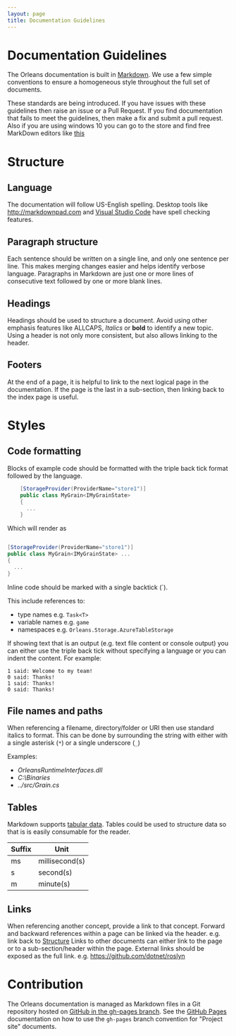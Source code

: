 ```yaml
---
layout: page
title: Documentation Guidelines
---
```


# Documentation Guidelines

The Orleans documentation is built in [Markdown](https://help.github.com/articles/markdown-basics/). We use a few simple conventions to ensure a homogeneous style throughout the full set of documents.

These standards are being introduced. If you have issues with these guidelines then raise an issue or a Pull Request. If you find documentation that fails to meet the guidelines, then make a fix and submit a pull request. Also if you are using windows 10 you can go to the store and find free MarkDown editors like [this](https://www.microsoft.com/store/apps/9wzdncrdd2p3)

# Structure

## Language

The documentation will follow US-English spelling. Desktop tools like http://markdownpad.com and [Visual Studio Code](https://code.visualstudio.com/) have spell checking features.

## Paragraph structure

Each sentence should be written on a single line, and only one sentence per line. This makes merging changes easier and helps identify verbose language. Paragraphs in Markdown are just one or more lines of consecutive text followed by one or more blank lines.

## Headings

Headings should be used to structure a document. Avoid using other emphasis features like ALLCAPS, *Italics* or **bold** to identify a new topic. Using a header is not only more consistent, but also allows linking to the header.

## Footers

At the end of a page, it is helpful to link to the next logical page in the documentation. If the page is the last in a sub-section, then linking back to the index page is useful.

# Styles

## Code formatting

Blocks of example code should be formatted with the triple back tick format followed by the language.

``` csharp
    [StorageProvider(ProviderName="store1")]
    public class MyGrain<IMyGrainState>
    {
      ...
    }
```

Which will render as

``` csharp

[StorageProvider(ProviderName="store1")]
public class MyGrain<IMyGrainState> ...
{
  ...
}
```

Inline code should be marked with a single backtick (\`).

This include references to:

 * type names e.g. `Task<T>`
 * variable names e.g. `game`
 * namespaces e.g. `Orleans.Storage.AzureTableStorage`

If showing text that is an output (e.g. text file content or console output) you can either use the triple back tick without specifying a language or you can indent the content. For example:

    1 said: Welcome to my team!
    0 said: Thanks!
    1 said: Thanks!
    0 said: Thanks!

## File names and paths

When referencing a filename, directory/folder or URI then use standard italics to format. This can be done by surrounding the string with either with a single asterisk (`*`) or a single underscore (`_`)

Examples:

* *OrleansRuntimeInterfaces.dll*
* *C:\Binaries*
* *../src/Grain.cs*

## Tables

Markdown supports [tabular data](https://help.github.com/articles/github-flavored-markdown/#tables). Tables could be used to structure data so that is is easily consumable for the reader.

| Suffix | Unit           |
| ------ | -------------- |
| ms     | millisecond(s) |
| s      | second(s)      |
| m      | minute(s)      |

## Links

When referencing another concept, provide a link to that concept. Forward and backward references within a page can be linked via the header. e.g. link back to [Structure](#structure) Links to other documents can either link to the page or to a sub-section/header within the page. External links should be exposed as the full link. e.g. https://github.com/dotnet/roslyn

# Contribution

The Orleans documentation is managed as Markdown files in a Git repository hosted on [GitHub in the gh-pages branch](https://github.com/dotnet/orleans/tree/gh-pages). See the [GitHub Pages](https://pages.github.com/) documentation on how to use the `gh-pages` branch convention for "Project site" documents.
